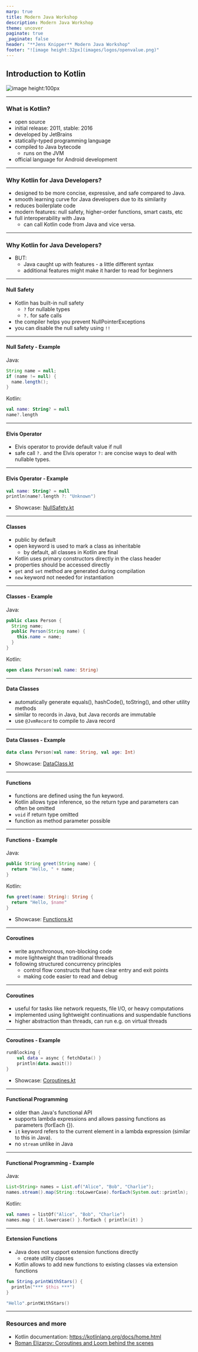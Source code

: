 ```yaml
---
marp: true
title: Modern Java Workshop
description: Modern Java Workshop
theme: uncover
paginate: true
_paginate: false
header: "**Jens Knipper** Modern Java Workshop"
footer: "![image height:32px](images/logos/openvalue.png)"
---
```


## Introduction to Kotlin
![image height:100px](images/logos/kotlin.png)

---
### What is Kotlin?
- open source
- initial release: 2011, stable: 2016
- developed by JetBrains
- statically-typed programming language 
- compiled to Java bytecode
  - runs on the JVM
- official language for Android development

---
### Why Kotlin for Java Developers?
- designed to be more concise, expressive, and safe compared to Java. 
- smooth learning curve for Java developers due to its similarity
- reduces boilerplate code
- modern features: null safety, higher-order functions, smart casts, etc
- full interoperability with Java
  - can call Kotlin code from Java and vice versa.

---
### Why Kotlin for Java Developers?
- BUT: 
  - Java caught up with features - a little different syntax
  - additional features might make it harder to read for beginners 

---
#### Null Safety
- Kotlin has built-in null safety
  - `?` for nullable types 
  - `?.` for safe calls
- the compiler helps you prevent NullPointerExceptions
- you can disable the null safety using `!!`

---
#### Null Safety - Example
Java:
``` java
String name = null;
if (name != null) {
  name.length();
}
```
Kotlin:
``` kotlin
val name: String? = null
name?.length
```

---
#### Elvis Operator
- Elvis operator to provide default value if null
- safe call `?.` and the Elvis operator `?:` are concise ways to deal with nullable types.

---
#### Elvis Operator - Example
``` kotlin
val name: String? = null
println(name?.length ?: "Unknown") 
```
- Showcase: [NullSafety.kt](../kotlin-examples/src/main/java/de/openvalue/modernjava/kotlin/examples/NullSafety.kt)

---
#### Classes
- public by default
- open keyword is used to mark a class as inheritable
    - by default, all classes in Kotlin are final
- Kotlin uses primary constructors directly in the class header
- properties should be accessed directly
- `get` and `set` method are generated during compilation
- `new` keyword not needed for instantiation

---
#### Classes - Example
Java:
``` java
public class Person {
  String name;
  public Person(String name) {
    this.name = name;
  }
}
```
Kotlin:
``` kotlin
open class Person(val name: String)
```

---
#### Data Classes
- automatically generate equals(), hashCode(), toString(), and other utility methods
- similar to records in Java, but Java records are immutable
- use `@JvmRecord` to compile to Java record

---
#### Data Classes - Example
``` kotlin
data class Person(val name: String, val age: Int)
```
- Showcase: [DataClass.kt](../kotlin-examples/src/main/java/de/openvalue/modernjava/kotlin/examples/DataClass.kt)

---
#### Functions
- functions are defined using the fun keyword.
- Kotlin allows type inference, so the return type and parameters can often be omitted
- `void` if return type omitted
- function as method parameter possible

---
#### Functions - Example
Java:
``` java
public String greet(String name) {
  return "Hello, " + name;
}
```
Kotlin:
``` kotlin
fun greet(name: String): String {
  return "Hello, $name"
}
```
- Showcase: [Functions.kt](../kotlin-examples/src/main/java/de/openvalue/modernjava/kotlin/examples/Functions.kt)

---
#### Coroutines
- write asynchronous, non-blocking code
- more lightweight than traditional threads
- following structured concurrency principles
  - control flow constructs that have clear entry and exit points
  - making code easier to read and debug

---
#### Coroutines
- useful for tasks like network requests, file I/O, or heavy computations
- implemented using lightweight continuations and suspendable functions
- higher abstraction than threads, can run e.g. on virtual threads

---
#### Coroutines - Example
``` kotlin
runBlocking {
    val data = async { fetchData() }
    println(data.await())
}
```
- Showcase: [Coroutines.kt](../kotlin-examples/src/main/java/de/openvalue/modernjava/kotlin/examples/Coroutines.kt)

---
#### Functional Programming
- older than Java's functional API
- supports lambda expressions and allows passing functions as parameters (forEach {}).
- `it` keyword refers to the current element in a lambda expression (similar to this in Java).
- no `stream` unlike in Java

---
#### Functional Programming - Example
Java:
``` java
List<String> names = List.of("Alice", "Bob", "Charlie");
names.stream().map(String::toLowerCase).forEach(System.out::println);
```
Kotlin:
``` kotlin
val names = listOf("Alice", "Bob", "Charlie")
names.map { it.lowercase() }.forEach { println(it) }
```

---
#### Extension Functions
- Java does not support extension functions directly 
  - create utility classes
- Kotlin allows to add new functions to existing classes via extension functions

``` kotlin
fun String.printWithStars() {
  println("*** $this ***")
}

"Hello".printWithStars()
```

 ---
### Resources and more
- Kotlin documentation: https://kotlinlang.org/docs/home.html
- [Roman Elizarov: Coroutines and Loom behind the scenes](https://www.youtube.com/watch?v=zluKcazgkV4)
